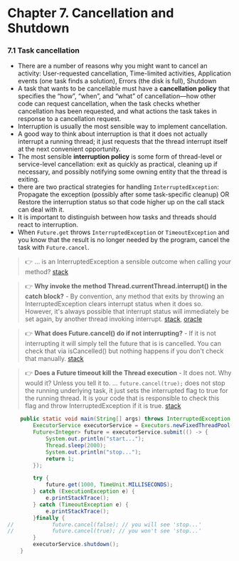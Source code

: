 # Chapter 7. Cancellation and Shutdown


### 7.1 Task cancellation

- There are a number of reasons why you might want to cancel an activity: User-requested cancellation, Time-limited activities, Application events (one task finds a solution), Errors (the disk is full), Shutdown
- A task that wants to be cancellable must have a __cancellation policy__ that specifies the “how”, “when”, and “what” of cancellation—how other code can request cancellation, when the task checks whether cancellation has been requested, and what actions the task takes in response to a cancellation request.
- Interruption is usually the most sensible way to implement cancellation.
- A good way to think about interruption is that it does not actually interrupt a running thread; it just requests that the thread interrupt itself at the next convenient opportunity.
- The most sensible __interruption policy__ is some form of thread-level or service-level cancellation: exit as quickly as practical, cleaning up if necessary, and possibly notifying some owning entity that the thread is exiting.
- there are two practical strategies for handling `InterruptedException`: Propagate the exception (possibly after some task-specific cleanup) OR Restore the interruption status so that code higher up on the call stack can deal with it.
- It is important to distinguish between how tasks and threads should react to interruption.
- When `Future.get` throws `InterruptedException` or `TimeoutException` and you know that the result is no longer needed by the program, cancel the task with `Future.cancel`.

> :point_right: ... is an InterruptedException a sensible outcome when calling your method? [stack](https://stackoverflow.com/a/3976377)

> :point_right: __Why invoke the method Thread.currentThread.interrupt() in the catch block?__ - By convention, any method that exits by throwing an InterruptedException clears interrupt status when it does so. However, it's always possible that interrupt status will immediately be set again, by another thread invoking interrupt.
[stack](https://stackoverflow.com/q/4906799/5253591), [oracle](https://docs.oracle.com/javase/tutorial/essential/concurrency/interrupt.html)

> :point_right: __What does Future.cancel() do if not interrupting?__ - If it is not interrupting it will simply tell the future that is is cancelled. You can check that via isCancelled() but nothing happens if you don't check that manually. [stack](https://stackoverflow.com/a/21445268/5253591)

> :point_right: __Does a Future timeout kill the Thread execution__ - It does not. Why would it? Unless you tell it to.
... `future.cancel(true);` does not stop the running underlying task, it just sets the interrupted flag to true for the running thread. It is your code that is responsible to check this flag and throw InterruptedException if it is true. [stack](https://stackoverflow.com/questions/16231508/does-a-future-timeout-kill-the-thread-execution)


```java
    public static void main(String[] args) throws InterruptedException {
        ExecutorService executorService = Executors.newFixedThreadPool(4);
        Future<Integer> future = executorService.submit(() -> {
            System.out.println("start...");
            Thread.sleep(2000);
            System.out.println("stop...");
            return 1;
        });

        try {
            future.get(1000, TimeUnit.MILLISECONDS);
        } catch (ExecutionException e) {
            e.printStackTrace();
        } catch (TimeoutException e) {
            e.printStackTrace();
        }finally {
//            future.cancel(false); // you will see 'stop...'
//            future.cancel(true); // you won't see 'stop...'
        }
        executorService.shutdown();
    }
```
